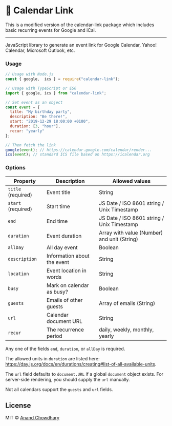 # 📅 Calendar Link

This is a modified version of the calendar-link package which includes basic recurring
events for Google and iCal.

---

JavaScript library to generate an event link for Google Calendar, Yahoo!
Calendar, Microsoft Outlook, etc.

### Usage

```js
// Usage with Node.js
const { google,  ics } = require("calendar-link");

// Usage with TypeScript or ES6
import { google, ics } from "calendar-link";

// Set event as an object
const event = {
  title: "My birthday party",
  description: "Be there!",
  start: "2019-12-29 18:00:00 +0100",
  duration: [3, "hour"],
  recur: "yearly"
};

// Then fetch the link
google(event); // https://calendar.google.com/calendar/render...
ics(event); // standard ICS file based on https://icalendar.org
```

### Options

| Property           | Description                 | Allowed values                              |
| ------------------ | --------------------------- | ------------------------------------------- |
| `title` (required) | Event title                 | String                                      |
| `start` (required) | Start time                  | JS Date / ISO 8601 string / Unix Timestamp  |
| `end`              | End time                    | JS Date / ISO 8601 string / Unix Timestamp  |
| `duration`         | Event duration              | Array with value (Number) and unit (String) |
| `allDay`           | All day event               | Boolean                                     |
| `description`      | Information about the event | String                                      |
| `location`         | Event location in words     | String                                      |
| `busy`             | Mark on calendar as busy?   | Boolean                                     |
| `guests`           | Emails of other guests      | Array of emails (String)                    |
| `url`              | Calendar document URL       | String                                      |
| `recur`            | The recurrence period       | daily, weekly, monthly, yearly              |

Any one of the fields `end`, `duration`, or `allDay` is required.

The allowed units in `duration` are listed here: https://day.js.org/docs/en/durations/creating#list-of-all-available-units.

The `url` field defaults to `document.URL` if a global `document` object exists. For server-side rendering, you should supply the `url` manually.

Not all calendars support the `guests` and `url` fields.

## License

MIT © [Anand Chowdhary](https://anandchowdhary.com/?utm_source=github&utm_medium=calendar-link&utm_campaign=readme)

